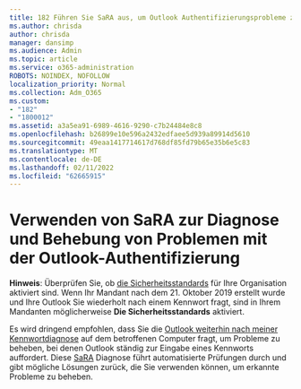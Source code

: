```yaml
---
title: 182 Führen Sie SaRA aus, um Outlook Authentifizierungsprobleme zu diagnostizieren und zu beheben.
ms.author: chrisda
author: chrisda
manager: dansimp
ms.audience: Admin
ms.topic: article
ms.service: o365-administration
ROBOTS: NOINDEX, NOFOLLOW
localization_priority: Normal
ms.collection: Adm_O365
ms.custom:
- "182"
- "1800012"
ms.assetid: a3a5ea91-6989-4616-9290-c7b24484e8c8
ms.openlocfilehash: b26899e10e596a2432edfaee5d939a89914d5610
ms.sourcegitcommit: 49eaa1417714617d768df85fd79b65e35b6e5c83
ms.translationtype: MT
ms.contentlocale: de-DE
ms.lasthandoff: 02/11/2022
ms.locfileid: "62665915"
---
```

# <a name="use-sara-to-diagnose-and-resolve-outlook-authentication-issues"></a>Verwenden von SaRA zur Diagnose und Behebung von Problemen mit der Outlook-Authentifizierung

**Hinweis**: Überprüfen Sie, ob [die Sicherheitsstandards](https://aka.ms/securitydefaults) für Ihre Organisation aktiviert sind. Wenn Ihr Mandant nach dem 21. Oktober 2019 erstellt wurde und Ihre Outlook Sie wiederholt nach einem Kennwort fragt, sind in Ihrem Mandanten möglicherweise **Die Sicherheitsstandards** aktiviert.

Es wird dringend empfohlen, dass Sie die [Outlook weiterhin nach meiner Kennwortdiagnose](https://aka.ms/SaRA-OutlookPwdPrompt-Alchemy) auf dem betroffenen Computer fragt, um Probleme zu beheben, bei denen Outlook ständig zur Eingabe eines Kennworts auffordert. Diese [SaRA](https://diagnostics.office.com/#/) Diagnose führt automatisierte Prüfungen durch und gibt mögliche Lösungen zurück, die Sie verwenden können, um erkannte Probleme zu beheben.
